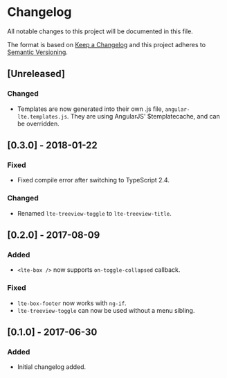 # Changelog

All notable changes to this project will be documented in this file.

The format is based on [Keep a Changelog](http://keepachangelog.com/en/1.0.0/)
and this project adheres to [Semantic Versioning](http://semver.org/spec/v2.0.0.html).

## [Unreleased]

### Changed

* Templates are now generated into their own .js file, `angular-lte.templates.js`. They are using AngularJS' $templatecache, and can be overridden.

## [0.3.0] - 2018-01-22

### Fixed

* Fixed compile error after switching to TypeScript 2.4.

### Changed

* Renamed `lte-treeview-toggle` to `lte-treeview-title`.

## [0.2.0] - 2017-08-09

### Added

* `<lte-box />` now supports `on-toggle-collapsed` callback.

### Fixed

* `lte-box-footer` now works with `ng-if`.
* `lte-treeview-toggle` can now be used without a menu sibling.

## [0.1.0] - 2017-06-30

### Added

* Initial changelog added.
